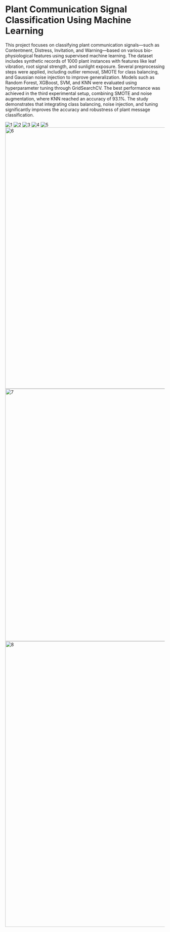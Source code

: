 # Plant Communication Signal Classification Using Machine Learning

This project focuses on classifying plant communication signals—such as Contentment, Distress, Invitation, and Warning—based on various bio-physiological features using supervised machine learning. The dataset includes synthetic records of 1000 plant instances with features like leaf vibration, root signal strength, and sunlight exposure. Several preprocessing steps were applied, including outlier removal, SMOTE for class balancing, and Gaussian noise injection to improve generalization. Models such as Random Forest, XGBoost, SVM, and KNN were evaluated using hyperparameter tuning through GridSearchCV. The best performance was achieved in the third experimental setup, combining SMOTE and noise augmentation, where KNN reached an accuracy of 93.1%. The study demonstrates that integrating class balancing, noise injection, and tuning significantly improves the accuracy and robustness of plant message classification.

![1](https://github.com/user-attachments/assets/e69e121f-bec4-4b34-8f8e-ba26d537fb93)
![2](https://github.com/user-attachments/assets/3338f8b7-94da-493a-a5a1-be2d3acf2400)
![3](https://github.com/user-attachments/assets/e7b756e1-4062-4556-b223-4694d47ab19b)
![4](https://github.com/user-attachments/assets/f959504b-a818-4b17-8d38-ff541d7c7581)
![5](https://github.com/user-attachments/assets/4a0ed918-f314-4dbb-b1f0-f0292b8609c8)
<img width="1917" height="825" alt="6" src="https://github.com/user-attachments/assets/a61aaae1-f61f-4688-bb1c-eb91438b8924" />
<img width="1917" height="797" alt="7" src="https://github.com/user-attachments/assets/91f1e7d2-df0d-4761-a6e7-410b12ad104a" />
<img width="1918" height="902" alt="8" src="https://github.com/user-attachments/assets/4c81c331-a4b9-43f2-bd12-97222cdcd7e1" />
